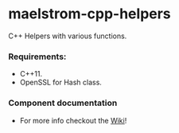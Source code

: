 # maelstrom-cpp-helpers
C++ Helpers with various functions.

### Requirements:
- C++11.
- OpenSSL for Hash class.

### Component documentation
- For more info checkout the [Wiki](https://github.com/Anddrw/maelstrom-cpp-helpers/wiki/Class-Guide)!


